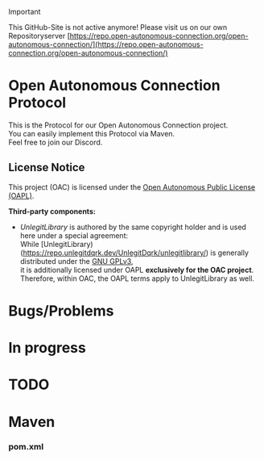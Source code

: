 > [!IMPORTANT]
> This GitHub-Site is not active anymore! Please visit us on our own Repositoryserver [https://repo.open-autonomous-connection.org/open-autonomous-connection/](https://repo.open-autonomous-connection.org/open-autonomous-connection/)

# Open Autonomous Connection Protocol

This is the Protocol for our Open Autonomous Connection project.<br />
You can easily implement this Protocol via Maven.<br />
Feel free to join our Discord.
<br />

## License Notice

This project (OAC) is licensed under the [Open Autonomous Public License (OAPL)](https://repo.open-autonomous-connection.org/open-autonomous-connection/OAPL/).

**Third-party components:**
- *UnlegitLibrary* is authored by the same copyright holder and is used here under a special agreement:  
  While [UnlegitLibrary)(https://repo.unlegitdqrk.dev/UnlegitDqrk/unlegitlibrary/) is generally distributed under the [GNU GPLv3](https://repo.unlegitdqrk.dev/UnlegitDqrk/unlegitlibrary/src/branch/master/LICENSE),  
  it is additionally licensed under OAPL **exclusively for the OAC project**.  
  Therefore, within OAC, the OAPL terms apply to UnlegitLibrary as well.

# Bugs/Problems
# In progress
# TODO

# Maven
### pom.xml
